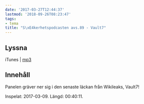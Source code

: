 ```yaml
---
date: '2017-03-27T12:44:37'
lastmod: '2018-09-26T08:23:47'
tags:
- tema
title: "S\xE4kerhetspodcasten avs.89 - Vault7"
---
```

## Lyssna

iTunes \| [mp3](http://traffic.libsyn.com/sakerhetspodcasten/Sakerhetspodcasten_2017-03-09_Vault7.mp3)

## Innehåll

Panelen gräver ner sig i den senaste läckan från Wikileaks, Vault7!

Inspelat: 2017-03-09. Längd: 00:40:11.
